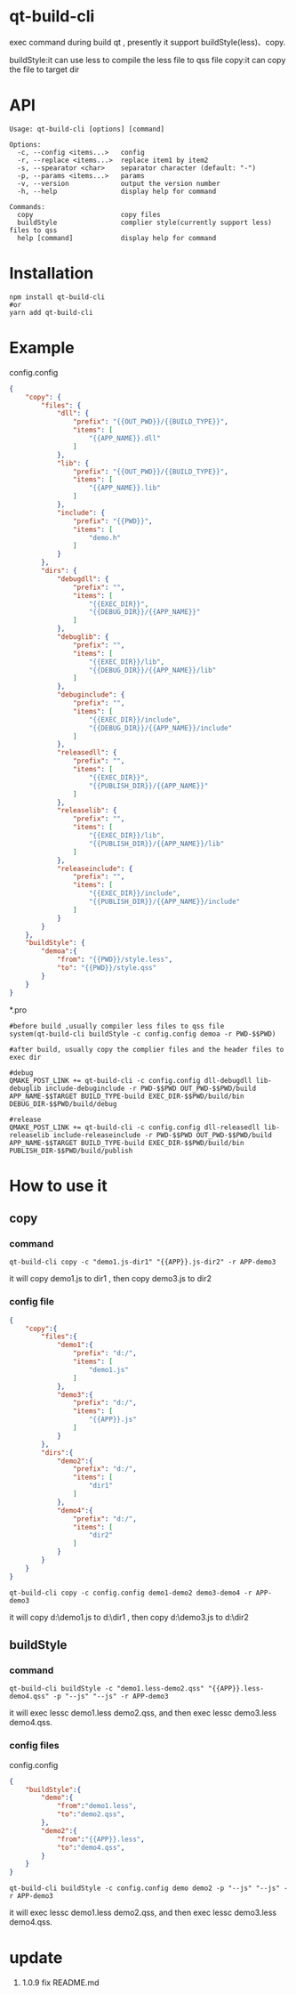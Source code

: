 # qt-build-cli

exec command during build qt , presently it support buildStyle(less)、copy.

buildStyle:it can use less to compile the less file to qss file
copy:it can copy the file to target dir

# API

```
Usage: qt-build-cli [options] [command]

Options:
  -c, --config <items...>   config
  -r, --replace <items...>  replace item1 by item2
  -s, --spearator <char>    separator character (default: "-")
  -p, --params <items...>   params
  -v, --version             output the version number
  -h, --help                display help for command

Commands:
  copy                      copy files
  buildStyle                complier style(currently support less) files to qss
  help [command]            display help for command
```

# Installation

```
npm install qt-build-cli
#or
yarn add qt-build-cli
```

# Example

config.config

```json
{
    "copy": {
        "files": {
            "dll": {
                "prefix": "{{OUT_PWD}}/{{BUILD_TYPE}}",
                "items": [
                    "{{APP_NAME}}.dll"
                ]
            },
            "lib": {
                "prefix": "{{OUT_PWD}}/{{BUILD_TYPE}}",
                "items": [
                    "{{APP_NAME}}.lib"
                ]
            },
            "include": {
                "prefix": "{{PWD}}",
                "items": [
                    "demo.h"
                ]
            }
        },
        "dirs": {
            "debugdll": {
                "prefix": "",
                "items": [
                    "{{EXEC_DIR}}",
                    "{{DEBUG_DIR}}/{{APP_NAME}}"
                ]
            },
            "debuglib": {
                "prefix": "",
                "items": [
                    "{{EXEC_DIR}}/lib",
                    "{{DEBUG_DIR}}/{{APP_NAME}}/lib"
                ]
            },
            "debuginclude": {
                "prefix": "",
                "items": [
                    "{{EXEC_DIR}}/include",
                    "{{DEBUG_DIR}}/{{APP_NAME}}/include"
                ]
            },
            "releasedll": {
                "prefix": "",
                "items": [
                    "{{EXEC_DIR}}",
                    "{{PUBLISH_DIR}}/{{APP_NAME}}"
                ]
            },
            "releaselib": {
                "prefix": "",
                "items": [
                    "{{EXEC_DIR}}/lib",
                    "{{PUBLISH_DIR}}/{{APP_NAME}}/lib"
                ]
            },
            "releaseinclude": {
                "prefix": "",
                "items": [
                    "{{EXEC_DIR}}/include",
                    "{{PUBLISH_DIR}}/{{APP_NAME}}/include"
                ]
            }
        }
    },
    "buildStyle": {
        "demoa":{
            "from": "{{PWD}}/style.less",
            "to": "{{PWD}}/style.qss"
        }
    }
}
```

*.pro

```
#before build ,usually compiler less files to qss file 
system(qt-build-cli buildStyle -c config.config demoa -r PWD-$$PWD) 

#after build, usually copy the complier files and the header files to exec dir

#debug
QMAKE_POST_LINK += qt-build-cli -c config.config dll-debugdll lib-debuglib include-debuginclude -r PWD-$$PWD OUT_PWD-$$PWD/build APP_NAME-$$TARGET BUILD_TYPE-build EXEC_DIR-$$PWD/build/bin DEBUG_DIR-$$PWD/build/debug

#release
QMAKE_POST_LINK += qt-build-cli -c config.config dll-releasedll lib-releaselib include-releaseinclude -r PWD-$$PWD OUT_PWD-$$PWD/build APP_NAME-$$TARGET BUILD_TYPE-build EXEC_DIR-$$PWD/build/bin PUBLISH_DIR-$$PWD/build/publish
```




# How to use it

## copy

### command

```
qt-build-cli copy -c "demo1.js-dir1" "{{APP}}.js-dir2" -r APP-demo3
```

it will copy demo1.js to dir1 , then copy demo3.js to dir2

### config file

```json
{
    "copy":{
        "files":{
            "demo1":{
                "prefix": "d:/",
                "items": [
                    "demo1.js"
                ]
            },
            "demo3":{
                "prefix": "d:/",
                "items": [
                    "{{APP}}.js"
                ]
            }
        },
        "dirs":{
            "demo2":{
                "prefix": "d:/",
                "items": [
                    "dir1"
                ]
            },
            "demo4":{
                "prefix": "d:/",
                "items": [
                    "dir2"
                ]
            }
        }
    }
}
```

```
qt-build-cli copy -c config.config demo1-demo2 demo3-demo4 -r APP-demo3
```

it will copy d:\demo1.js to d:\dir1 , then copy d:\demo3.js to d:\dir2

## buildStyle

### command 

```
qt-build-cli buildStyle -c "demo1.less-demo2.qss" "{{APP}}.less-demo4.qss" -p "--js" "--js" -r APP-demo3
```

it will exec lessc demo1.less demo2.qss, and then exec lessc demo3.less demo4.qss.

### config files

config.config

```json
{
    "buildStyle":{
        "demo":{
            "from":"demo1.less",
            "to":"demo2.qss",
        },
        "demo2":{
            "from":"{{APP}}.less",
            "to":"demo4.qss",
        }
    }
}
```

```
qt-build-cli buildStyle -c config.config demo demo2 -p "--js" "--js" -r APP-demo3
```

it will exec lessc demo1.less demo2.qss, and then exec lessc demo3.less demo4.qss.

# update
1. 1.0.9 fix README.md